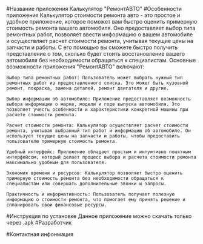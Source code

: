 #Название приложения
Калькулятор "РемонтАВТО"
#Особенности приложения
Калькулятор стоимости ремонта авто - это простое и удобное приложение, которое поможет вам быстро оценить примерную стоимость ремонта вашего автомобиля. Оно предоставляет выбор типа ремонтных работ, позволяет ввести информацию о вашем автомобиле и осуществляет расчет стоимости ремонта, учитывая текущие цены на запчасти и работы. С его помощью вы сможете быстро получить представление о том, сколько будет стоить восстановление вашего автомобиля без необходимости обращаться к специалистам.
Основные возможности приложения "РемонтАВТО" включают:

    Выбор типа ремонтных работ: Пользователь может выбрать нужный тип ремонтных работ из предоставленного списка. Это может быть кузовной ремонт, покраска, замена деталей, ремонт двигателя и другие.

    Выбор информации об автомобиле: Приложение предоставляет возможность выбора информации о марке, модели и годе выпуска автомобиля. Это позволяет учесть особенности и характеристики конкретной машины при расчете стоимости ремонта.

    Расчет стоимости ремонта: Калькулятор осуществляет расчет стоимости ремонта, учитывая выбранный тип работ и информацию об автомобиле. Он использует текущие цены на запчасти и работы, чтобы предоставить пользователю примерную стоимость ремонта.
    
    Удобный интерфейс: Приложение обладает простым и интуитивно понятным интерфейсом, который делает процесс выбора и расчета стоимости ремонта максимально удобным для пользователя.

    Экономия времени и ресурсов: Калькулятор позволяет быстро оценить примерную стоимость ремонта без необходимости обращаться к специалистам или совершать дополнительные звонки и запросы.

    Практичность и информативность: Пользователь получает полезную информацию о стоимости ремонта, что помогает ему принять решение и спланировать свои финансовые ресурсы.
#Инструкция по установке
Данное приложение можно скачать только через .apk
#Разработчик

#Контактная инфонмация
